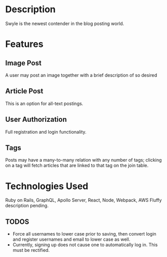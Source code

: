 # Description

Swyle is the newest contender in the blog posting world.  

# Features

## Image Post

A user may post an image together with a brief description of so desired

## Article Post

This is an option for all-text postings.  

## User Authorization

Full registration and login functionality.

## Tags

Posts may have a many-to-many relation with any number of tags; clicking on a tag will fetch articles that are linked to that tag on the join table.

# Technologies Used

Ruby on Rails, GraphQL, Apollo Server, React, Node, Webpack, AWS
Fluffy description pending.

## TODOS

*  Force all usernames to lower case prior to saving, then convert login and register usernames and email to lower case as well.
*  Currently, signing up does not cause one to automatically log in. This must be rectified.